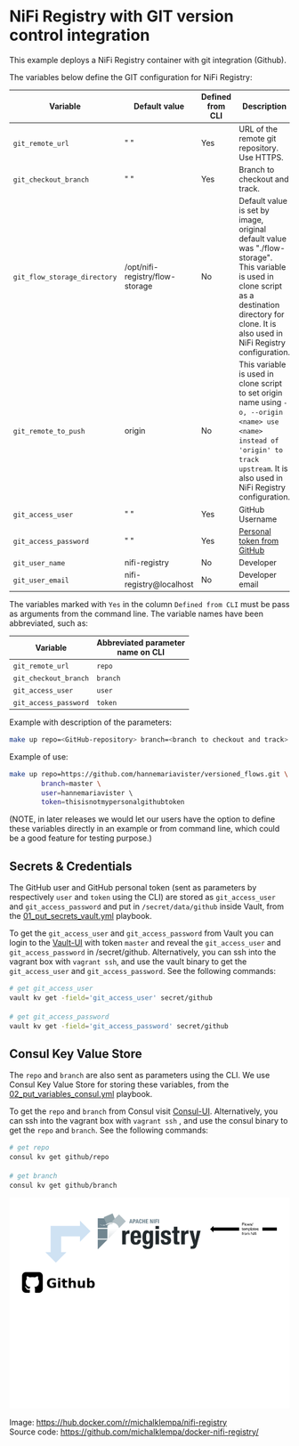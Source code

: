 # NiFi Registry with GIT version control integration

This example deploys a NiFi Registry container with git integration (Github). 

The variables below define the GIT configuration for NiFi Registry: 

| Variable   |  Default value |Defined from CLI | Description |
| ------------- | ------------- | ------------- | ------------- |
| `git_remote_url`  | " "  | Yes |URL of the remote git repository. Use HTTPS. |
| `git_checkout_branch`  | " "  | Yes| Branch to checkout and track.|
| `git_flow_storage_directory`  | /opt/nifi-registry/flow-storage  | No| Default value is set by image, original default value was "./flow-storage". This variable is used in clone script as a destination directory for clone. It is also used in NiFi Registry configuration.|
| `git_remote_to_push`  | origin  | No |This variable is used in clone script to set origin name using `-o, --origin <name> use <name> instead of 'origin' to track upstream`. It is also used in NiFi Registry configuration.|
| `git_access_user`  | " "  | Yes | GitHub Username |
| `git_access_password`  | " "  | Yes | [Personal token from GitHub](https://docs.github.com/en/github/authenticating-to-github/creating-a-personal-access-token)|
| `git_user_name`  | nifi-registry  | No | Developer|
| `git_user_email`  | nifi-registry@localhost  | No | Developer email|

The variables marked with `Yes` in the column `Defined from CLI` must be pass as arguments from the command line.
The variable names have been abbreviated, such as:

| Variable | Abbreviated parameter <br>name on CLI |
| ------------- | ------------- | 
|`git_remote_url` | `repo` |
|`git_checkout_branch`  | `branch` |
|`git_access_user`  | `user` |
|`git_access_password`  | `token` |

Example with description of the parameters:
```sh
make up repo=<GitHub-repository> branch=<branch to checkout and track> user=<GitHub username> token=<personal token from GitHub> 
```

Example of use:
```sh
make up repo=https://github.com/hannemariavister/versioned_flows.git \ 
        branch=master \
        user=hannemariavister \ 
        token=thisisnotmypersonalgithubtoken  
```

(NOTE, in later releases we would let our users have the option to define these variables directly in an example or from command line, which could be a good feature for testing purpose.)

## Secrets & Credentials 
The GitHub user and GitHub personal token (sent as parameters by respectively `user` and `token` using the CLI) 
are stored as `git_access_user` and `git_access_password` and put in `/secret/data/github` inside Vault, from the [01_put_secrets_vault.yml](../../dev/ansible/01_put_secrets_vault.yml) playbook.

To get the `git_access_user` and `git_access_password` from Vault you can login to the [Vault-UI](http://localhost:8200/) with token `master` and reveal 
the `git_access_user` and `git_access_password` in /secret/github. 
Alternatively, you can ssh into the vagrant box with `vagrant ssh`, and use the vault binary to get the `git_access_user` and `git_access_password`. See the following commands:
```sh
# get git_access_user
vault kv get -field='git_access_user' secret/github

# get git_access_password
vault kv get -field='git_access_password' secret/github
```

## Consul Key Value Store
The `repo` and `branch` are also sent as parameters using the CLI. We use Consul Key Value Store for storing these variables, from the [02_put_variables_consul.yml](../../dev/ansible/02_put_variables_consul.yml) playbook. 

To get the `repo` and `branch` from Consul visit [Consul-UI](http://localhost:8500/ui/dc1/kv).
Alternatively, you can ssh into the vagrant box with `vagrant ssh` , and use the consul binary to get the `repo` and `branch`. See the following commands:
```sh
# get repo
consul kv get github/repo

# get branch
consul kv get github/branch
```

![img](../resources/images/nifi_registry_git_integration.png)

Image: https://hub.docker.com/r/michalklempa/nifi-registry <br />
Source code: https://github.com/michalklempa/docker-nifi-registry/



